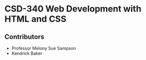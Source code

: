 # CSD-340 Web Development with HTML and CSS 
## Contributors
* Professor Melony Sue Sampson
* Kendrick Baker
